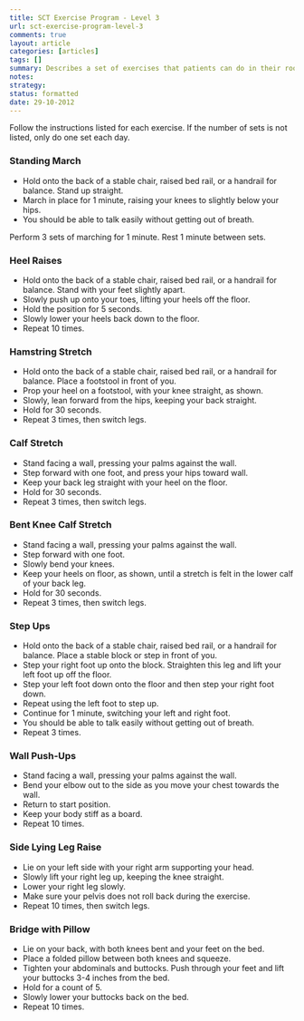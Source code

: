 ```yaml
---
title: SCT Exercise Program - Level 3
url: sct-exercise-program-level-3
comments: true
layout: article
categories: [articles]
tags: []
summary: Describes a set of exercises that patients can do in their room or home.
notes:
strategy:
status: formatted
date: 29-10-2012
---
```


Follow the instructions listed for each exercise. If the number of sets is not listed, only do one set each day.

### Standing March

* Hold onto the back of a stable chair, raised bed rail, or a handrail for balance. Stand up straight.
* March in place for 1 minute, raising your knees to slightly below your hips. 
* You should be able to talk easily without getting out of breath. 

Perform 3 sets of marching for 1 minute. Rest 1 minute between sets.

### Heel Raises

* Hold onto the back of a stable chair, raised bed rail, or a handrail for balance. Stand with your feet slightly apart.
* Slowly push up onto your toes, lifting your heels off the floor.
* Hold the position for 5 seconds.
* Slowly lower your heels back down to the floor.
* Repeat 10 times.

### Hamstring Stretch

* Hold onto the back of a stable chair, raised bed rail, or a handrail for balance. Place a footstool in front of you.
* Prop your heel on a footstool, with your knee straight, as shown. 
* Slowly, lean forward from the hips, keeping your back straight. 
* Hold for 30 seconds.
* Repeat 3 times, then switch legs.

### Calf Stretch

* Stand facing a wall, pressing your palms against the wall. 
* Step forward with one foot, and press your hips toward wall. 
* Keep your back leg straight with your heel on the floor.
* Hold for 30 seconds.
* Repeat 3 times, then switch legs.

### Bent Knee Calf Stretch

* Stand facing a wall, pressing your palms against the wall. 
* Step forward with one foot.
* Slowly bend your knees.
* Keep your heels on floor, as shown, until a stretch is felt in the lower calf of your back leg. 
* Hold for 30 seconds.
* Repeat 3 times, then switch legs.

### Step Ups 

* Hold onto the back of a stable chair, raised bed rail, or a handrail for balance. Place a stable block or step in front of you.
* Step your right foot up onto the block. Straighten this leg and lift your left foot up off the floor.
* Step your left foot down onto the floor and then step your right foot down.
* Repeat using the left foot to step up.
* Continue for 1 minute, switching your left and right foot.
* You should be able to talk easily without getting out of breath. 
* Repeat 3 times.

### Wall Push-Ups

* Stand facing a wall, pressing your palms against the wall. 
* Bend your elbow out to the side as you move your chest towards the wall. 
* Return to start position.
* Keep your body stiff as a board.
* Repeat 10 times.

### Side Lying Leg Raise

* Lie on your left side with your right arm supporting your head.
* Slowly lift your right leg up, keeping the knee straight. 
* Lower your right leg slowly. 
* Make sure your pelvis does not roll back during the exercise.
* Repeat 10 times, then switch legs.

### Bridge with Pillow

* Lie on your back, with both knees bent and your feet on the bed.
* Place a folded pillow between both knees and squeeze. 
* Tighten your abdominals and buttocks. Push through your feet and lift your buttocks 3-4 inches from the bed.
* Hold for a count of 5.
* Slowly lower your buttocks back on the bed.
* Repeat 10 times.